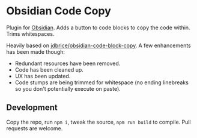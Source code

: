 # Obsidian Code Copy
Plugin for [Obsidian](https://obsidian.md). Adds a button to code blocks to copy the code within. Trims whitespaces.

Heavily based on [jdbrice/obsidian-code-block-copy](https://github.com/jdbrice/obsidian-code-block-copy). A few enhancements has been made though:

* Redundant resources have been removed.
* Code has been cleaned up.
* UX has been updated.
* Code stumps are being trimmed for whitespace (no ending linebreaks so you don't potentially execute on paste).

## Development
Copy the repo, run `npm i`, tweak the source, `npm run build` to compile. Pull requests are welcome.
